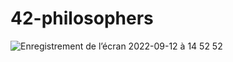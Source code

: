 # 42-philosophers

![Enregistrement de l’écran 2022-09-12 à 14 52 52](https://user-images.githubusercontent.com/96736158/189659203-b82e00c3-18f9-4a9a-9fed-f20d5be164f7.gif)



